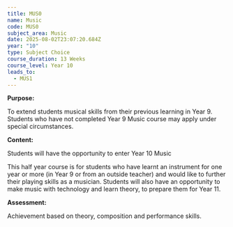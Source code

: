 ```yaml
---
title: MUS0
name: Music
code: MUS0
subject_area: Music
date: 2025-08-02T23:07:20.684Z
year: "10"
type: Subject Choice
course_duration: 13 Weeks
course_level: Year 10
leads_to:
  - MUS1
---
```

**Purpose:**

To extend students musical skills from their previous learning in Year 9. Students who have not completed Year 9 Music course may apply under special circumstances.

**Content:**

Students will have the opportunity to enter Year 10 Music 

This half year course is for students who have learnt an instrument for one year or more (in Year 9 or from an outside teacher) and would like to further their playing skills as a musician. Students will also have an opportunity to make music with technology and learn theory, to prepare them for Year 11.

**Assessment:**

Achievement based on theory, composition and performance skills.
